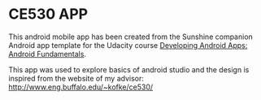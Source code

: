 CE530 APP
========

This android mobile app has been created from the Sunshine companion Android app template for the Udacity course [Developing Android Apps: Android Fundamentals](https://www.udacity.com/course/ud853).

This app was used to explore basics of android studio and the design is inspired from the website of my advisor: http://www.eng.buffalo.edu/~kofke/ce530/ 
